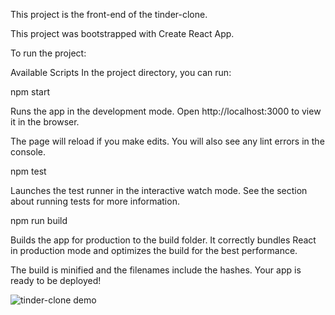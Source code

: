 This project is the front-end of the tinder-clone.

This project was bootstrapped with Create React App.

To run the project:

Available Scripts
In the project directory, you can run:

npm start

Runs the app in the development mode.
Open http://localhost:3000 to view it in the browser.

The page will reload if you make edits.
You will also see any lint errors in the console.

npm test

Launches the test runner in the interactive watch mode.
See the section about running tests for more information.

npm run build

Builds the app for production to the build folder.
It correctly bundles React in production mode and optimizes the build for the best performance.

The build is minified and the filenames include the hashes.
Your app is ready to be deployed!

![tinder-clone demo](https://github.com/abhinit75/tinder-clone/blob/main/Tinder-Clone-Demo.gif)
